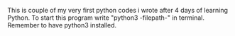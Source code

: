 This is couple of my very first python codes i wrote after 4 days of learning Python.
To start this program write "python3 -filepath-" in terminal.
Remember to have python3 installed.
